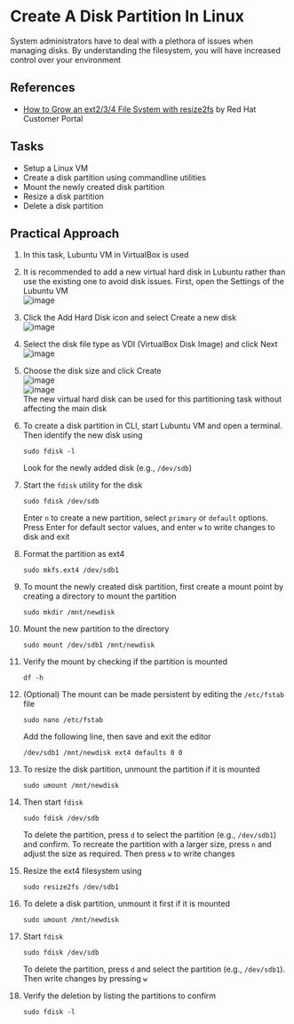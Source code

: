 # Create A Disk Partition In Linux
System administrators have to deal with a plethora of issues when managing disks. By understanding the filesystem, you will have increased control over your environment


## References
- [How to Grow an ext2/3/4 File System with resize2fs](https://access.redhat.com/articles/1196353) by Red Hat Customer Portal


## Tasks
- Setup a Linux VM
- Create a disk partition using commandline utilities
- Mount the newly created disk partition
- Resize a disk partition
- Delete a disk partition


## Practical Approach
1. In this task, Lubuntu VM in VirtualBox is used
2. It is recommended to add a new virtual hard disk in Lubuntu rather than use the existing one to avoid disk issues. First, open the Settings of the Lubuntu VM <br>
   ![image](https://github.com/user-attachments/assets/7be78c34-90df-454d-8e25-9a3feb69eefa)
3. Click the Add Hard Disk icon and select Create a new disk <br>
   ![image](https://github.com/user-attachments/assets/770bc331-4077-4530-ad77-8f07196470b1)
  
4. Select the disk file type as VDI (VirtualBox Disk Image) and click Next <br>
   ![image](https://github.com/user-attachments/assets/6614f6be-9f67-4730-9ec4-e5e658672e78)

5. Choose the disk size and click Create <br>
   ![image](https://github.com/user-attachments/assets/1d3067a7-a0e5-4b79-885b-8b7b837db204)
   <br>
   ![image](https://github.com/user-attachments/assets/8d6515e5-d9a7-44cf-923c-9a45b61f8fd6)
   <br>
   The new virtual hard disk can be used for this partitioning task without affecting the main disk

6. To create a disk partition in CLI, start Lubuntu VM and open a terminal. Then identify the new disk using
   ```
   sudo fdisk -l
   ```
   Look for the newly added disk (e.g., `/dev/sdb`)
7. Start the `fdisk` utility for the disk
   ```
   sudo fdisk /dev/sdb
   ```
   Enter `n` to create a new partition, select `primary` or `default` options. Press Enter for default sector values, and enter `w` to write changes to disk and exit
8. Format the partition as ext4
   ```
   sudo mkfs.ext4 /dev/sdb1
   ```
9. To mount the newly created disk partition, first create a mount point by creating a directory to mount the partition
   ```
   sudo mkdir /mnt/newdisk
   ```
10. Mount the new partition to the directory
    ```
    sudo mount /dev/sdb1 /mnt/newdisk
    ```
11. Verify the mount by checking if the partition is mounted
    ```
    df -h
    ```
12. (Optional) The mount can be made persistent by editing the `/etc/fstab` file
    ```
    sudo nano /etc/fstab
    ```
    Add the following line, then save and exit the editor
    ```
    /dev/sdb1 /mnt/newdisk ext4 defaults 0 0
    ```
13. To resize the disk partition, unmount the partition if it is mounted
    ```
    sudo umount /mnt/newdisk
    ```
14. Then start `fdisk`
    ```
    sudo fdisk /dev/sdb
    ```
    To delete the partition, press `d` to select the partition (e.g., `/dev/sdb1`) and confirm. To recreate the partition with a larger size, press `n` and adjust the size as required. Then press `w` to write changes
15. Resize the ext4 filesystem using
    ```
    sudo resize2fs /dev/sdb1
    ```
16. To delete a disk partition, unmount it first if it is mounted
    ```
    sudo umount /mnt/newdisk
    ```
17. Start `fdisk`
    ```
    sudo fdisk /dev/sdb
    ```
    To delete the partition, press `d` and select the partition (e.g., `/dev/sdb1`). Then write changes by pressing `w`
18. Verify the deletion by listing the partitions to confirm
    ```
    sudo fdisk -l
    ```



